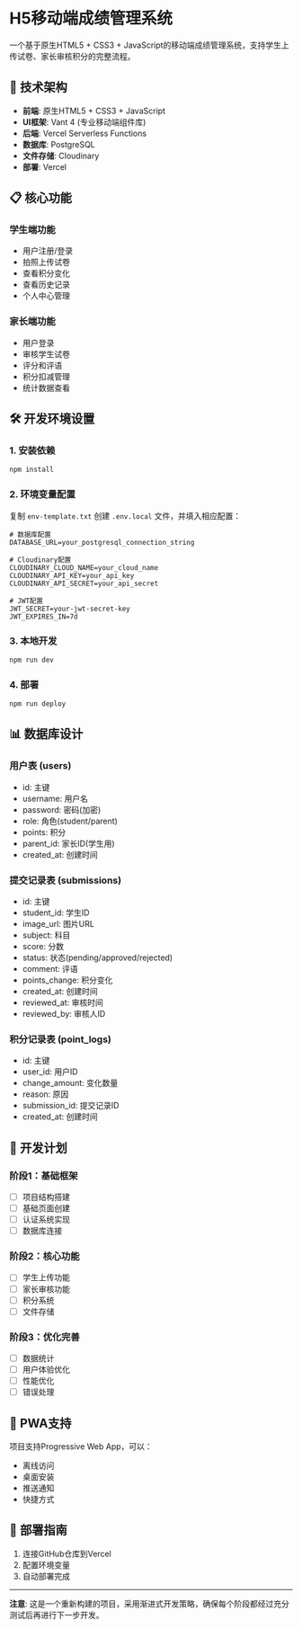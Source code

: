 # H5移动端成绩管理系统

一个基于原生HTML5 + CSS3 + JavaScript的移动端成绩管理系统，支持学生上传试卷、家长审核积分的完整流程。

## 🚀 技术架构

- **前端**: 原生HTML5 + CSS3 + JavaScript
- **UI框架**: Vant 4 (专业移动端组件库)
- **后端**: Vercel Serverless Functions
- **数据库**: PostgreSQL
- **文件存储**: Cloudinary
- **部署**: Vercel

## 📋 核心功能

### 学生端功能
- 用户注册/登录
- 拍照上传试卷
- 查看积分变化
- 查看历史记录
- 个人中心管理

### 家长端功能
- 用户登录
- 审核学生试卷
- 评分和评语
- 积分扣减管理
- 统计数据查看

## 🛠️ 开发环境设置

### 1. 安装依赖
```bash
npm install
```

### 2. 环境变量配置
复制 `env-template.txt` 创建 `.env.local` 文件，并填入相应配置：
```env
# 数据库配置
DATABASE_URL=your_postgresql_connection_string

# Cloudinary配置
CLOUDINARY_CLOUD_NAME=your_cloud_name
CLOUDINARY_API_KEY=your_api_key
CLOUDINARY_API_SECRET=your_api_secret

# JWT配置
JWT_SECRET=your-jwt-secret-key
JWT_EXPIRES_IN=7d
```

### 3. 本地开发
```bash
npm run dev
```

### 4. 部署
```bash
npm run deploy
```

## 📊 数据库设计

### 用户表 (users)
- id: 主键
- username: 用户名
- password: 密码(加密)
- role: 角色(student/parent)
- points: 积分
- parent_id: 家长ID(学生用)
- created_at: 创建时间

### 提交记录表 (submissions)
- id: 主键
- student_id: 学生ID
- image_url: 图片URL
- subject: 科目
- score: 分数
- status: 状态(pending/approved/rejected)
- comment: 评语
- points_change: 积分变化
- created_at: 创建时间
- reviewed_at: 审核时间
- reviewed_by: 审核人ID

### 积分记录表 (point_logs)
- id: 主键
- user_id: 用户ID
- change_amount: 变化数量
- reason: 原因
- submission_id: 提交记录ID
- created_at: 创建时间

## 🔧 开发计划

### 阶段1：基础框架
- [ ] 项目结构搭建
- [ ] 基础页面创建
- [ ] 认证系统实现
- [ ] 数据库连接

### 阶段2：核心功能
- [ ] 学生上传功能
- [ ] 家长审核功能
- [ ] 积分系统
- [ ] 文件存储

### 阶段3：优化完善
- [ ] 数据统计
- [ ] 用户体验优化
- [ ] 性能优化
- [ ] 错误处理

## 📱 PWA支持

项目支持Progressive Web App，可以：
- 离线访问
- 桌面安装
- 推送通知
- 快捷方式

## 🚀 部署指南

1. 连接GitHub仓库到Vercel
2. 配置环境变量
3. 自动部署完成

---

**注意**: 这是一个重新构建的项目，采用渐进式开发策略，确保每个阶段都经过充分测试后再进行下一步开发。 